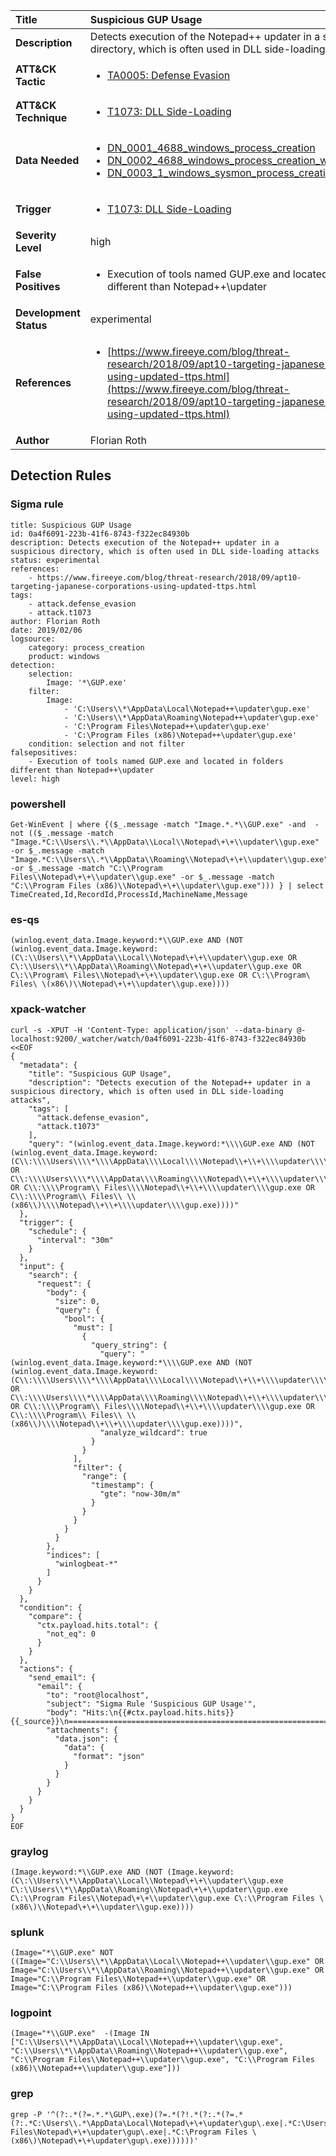 | Title                    | Suspicious GUP Usage       |
|:-------------------------|:------------------|
| **Description**          | Detects execution of the Notepad++ updater in a suspicious directory, which is often used in DLL side-loading attacks |
| **ATT&amp;CK Tactic**    |  <ul><li>[TA0005: Defense Evasion](https://attack.mitre.org/tactics/TA0005)</li></ul>  |
| **ATT&amp;CK Technique** | <ul><li>[T1073: DLL Side-Loading](https://attack.mitre.org/techniques/T1073)</li></ul>  |
| **Data Needed**          | <ul><li>[DN_0001_4688_windows_process_creation](../Data_Needed/DN_0001_4688_windows_process_creation.md)</li><li>[DN_0002_4688_windows_process_creation_with_commandline](../Data_Needed/DN_0002_4688_windows_process_creation_with_commandline.md)</li><li>[DN_0003_1_windows_sysmon_process_creation](../Data_Needed/DN_0003_1_windows_sysmon_process_creation.md)</li></ul>  |
| **Trigger**              | <ul><li>[T1073: DLL Side-Loading](../Triggers/T1073.md)</li></ul>  |
| **Severity Level**       | high |
| **False Positives**      | <ul><li>Execution of tools named GUP.exe and located in folders different than Notepad++\updater</li></ul>  |
| **Development Status**   | experimental |
| **References**           | <ul><li>[https://www.fireeye.com/blog/threat-research/2018/09/apt10-targeting-japanese-corporations-using-updated-ttps.html](https://www.fireeye.com/blog/threat-research/2018/09/apt10-targeting-japanese-corporations-using-updated-ttps.html)</li></ul>  |
| **Author**               | Florian Roth |


## Detection Rules

### Sigma rule

```
title: Suspicious GUP Usage
id: 0a4f6091-223b-41f6-8743-f322ec84930b
description: Detects execution of the Notepad++ updater in a suspicious directory, which is often used in DLL side-loading attacks
status: experimental
references:
    - https://www.fireeye.com/blog/threat-research/2018/09/apt10-targeting-japanese-corporations-using-updated-ttps.html
tags:
    - attack.defense_evasion
    - attack.t1073
author: Florian Roth
date: 2019/02/06
logsource:
    category: process_creation
    product: windows
detection:
    selection:
        Image: '*\GUP.exe'
    filter:
        Image:
            - 'C:\Users\\*\AppData\Local\Notepad++\updater\gup.exe'
            - 'C:\Users\\*\AppData\Roaming\Notepad++\updater\gup.exe'
            - 'C:\Program Files\Notepad++\updater\gup.exe'
            - 'C:\Program Files (x86)\Notepad++\updater\gup.exe'
    condition: selection and not filter
falsepositives:
    - Execution of tools named GUP.exe and located in folders different than Notepad++\updater
level: high

```





### powershell
    
```
Get-WinEvent | where {($_.message -match "Image.*.*\\GUP.exe" -and  -not (($_.message -match "Image.*C:\\Users\\.*\\AppData\\Local\\Notepad\+\+\\updater\\gup.exe" -or $_.message -match "Image.*C:\\Users\\.*\\AppData\\Roaming\\Notepad\+\+\\updater\\gup.exe" -or $_.message -match "C:\\Program Files\\Notepad\+\+\\updater\\gup.exe" -or $_.message -match "C:\\Program Files (x86)\\Notepad\+\+\\updater\\gup.exe"))) } | select TimeCreated,Id,RecordId,ProcessId,MachineName,Message
```


### es-qs
    
```
(winlog.event_data.Image.keyword:*\\GUP.exe AND (NOT (winlog.event_data.Image.keyword:(C\:\\Users\\*\\AppData\\Local\\Notepad\+\+\\updater\\gup.exe OR C\:\\Users\\*\\AppData\\Roaming\\Notepad\+\+\\updater\\gup.exe OR C\:\\Program\ Files\\Notepad\+\+\\updater\\gup.exe OR C\:\\Program\ Files\ \(x86\)\\Notepad\+\+\\updater\\gup.exe))))
```


### xpack-watcher
    
```
curl -s -XPUT -H 'Content-Type: application/json' --data-binary @- localhost:9200/_watcher/watch/0a4f6091-223b-41f6-8743-f322ec84930b <<EOF
{
  "metadata": {
    "title": "Suspicious GUP Usage",
    "description": "Detects execution of the Notepad++ updater in a suspicious directory, which is often used in DLL side-loading attacks",
    "tags": [
      "attack.defense_evasion",
      "attack.t1073"
    ],
    "query": "(winlog.event_data.Image.keyword:*\\\\GUP.exe AND (NOT (winlog.event_data.Image.keyword:(C\\:\\\\Users\\\\*\\\\AppData\\\\Local\\\\Notepad\\+\\+\\\\updater\\\\gup.exe OR C\\:\\\\Users\\\\*\\\\AppData\\\\Roaming\\\\Notepad\\+\\+\\\\updater\\\\gup.exe OR C\\:\\\\Program\\ Files\\\\Notepad\\+\\+\\\\updater\\\\gup.exe OR C\\:\\\\Program\\ Files\\ \\(x86\\)\\\\Notepad\\+\\+\\\\updater\\\\gup.exe))))"
  },
  "trigger": {
    "schedule": {
      "interval": "30m"
    }
  },
  "input": {
    "search": {
      "request": {
        "body": {
          "size": 0,
          "query": {
            "bool": {
              "must": [
                {
                  "query_string": {
                    "query": "(winlog.event_data.Image.keyword:*\\\\GUP.exe AND (NOT (winlog.event_data.Image.keyword:(C\\:\\\\Users\\\\*\\\\AppData\\\\Local\\\\Notepad\\+\\+\\\\updater\\\\gup.exe OR C\\:\\\\Users\\\\*\\\\AppData\\\\Roaming\\\\Notepad\\+\\+\\\\updater\\\\gup.exe OR C\\:\\\\Program\\ Files\\\\Notepad\\+\\+\\\\updater\\\\gup.exe OR C\\:\\\\Program\\ Files\\ \\(x86\\)\\\\Notepad\\+\\+\\\\updater\\\\gup.exe))))",
                    "analyze_wildcard": true
                  }
                }
              ],
              "filter": {
                "range": {
                  "timestamp": {
                    "gte": "now-30m/m"
                  }
                }
              }
            }
          }
        },
        "indices": [
          "winlogbeat-*"
        ]
      }
    }
  },
  "condition": {
    "compare": {
      "ctx.payload.hits.total": {
        "not_eq": 0
      }
    }
  },
  "actions": {
    "send_email": {
      "email": {
        "to": "root@localhost",
        "subject": "Sigma Rule 'Suspicious GUP Usage'",
        "body": "Hits:\n{{#ctx.payload.hits.hits}}{{_source}}\n================================================================================\n{{/ctx.payload.hits.hits}}",
        "attachments": {
          "data.json": {
            "data": {
              "format": "json"
            }
          }
        }
      }
    }
  }
}
EOF

```


### graylog
    
```
(Image.keyword:*\\GUP.exe AND (NOT (Image.keyword:(C\:\\Users\\*\\AppData\\Local\\Notepad\+\+\\updater\\gup.exe C\:\\Users\\*\\AppData\\Roaming\\Notepad\+\+\\updater\\gup.exe C\:\\Program Files\\Notepad\+\+\\updater\\gup.exe C\:\\Program Files \(x86\)\\Notepad\+\+\\updater\\gup.exe))))
```


### splunk
    
```
(Image="*\\GUP.exe" NOT ((Image="C:\\Users\\*\\AppData\\Local\\Notepad++\\updater\\gup.exe" OR Image="C:\\Users\\*\\AppData\\Roaming\\Notepad++\\updater\\gup.exe" OR Image="C:\\Program Files\\Notepad++\\updater\\gup.exe" OR Image="C:\\Program Files (x86)\\Notepad++\\updater\\gup.exe")))
```


### logpoint
    
```
(Image="*\\GUP.exe"  -(Image IN ["C:\\Users\\*\\AppData\\Local\\Notepad++\\updater\\gup.exe", "C:\\Users\\*\\AppData\\Roaming\\Notepad++\\updater\\gup.exe", "C:\\Program Files\\Notepad++\\updater\\gup.exe", "C:\\Program Files (x86)\\Notepad++\\updater\\gup.exe"]))
```


### grep
    
```
grep -P '^(?:.*(?=.*.*\GUP\.exe)(?=.*(?!.*(?:.*(?=.*(?:.*C:\Users\\.*\AppData\Local\Notepad\+\+\updater\gup\.exe|.*C:\Users\\.*\AppData\Roaming\Notepad\+\+\updater\gup\.exe|.*C:\Program Files\Notepad\+\+\updater\gup\.exe|.*C:\Program Files \(x86\)\Notepad\+\+\updater\gup\.exe))))))'
```



